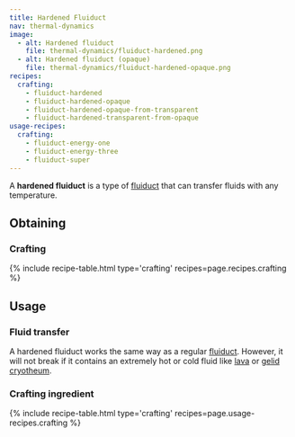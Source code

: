 ```yaml
---
title: Hardened Fluiduct
nav: thermal-dynamics
image:
  - alt: Hardened fluiduct
    file: thermal-dynamics/fluiduct-hardened.png
  - alt: Hardened fluiduct (opaque)
    file: thermal-dynamics/fluiduct-hardened-opaque.png
recipes:
  crafting:
    - fluiduct-hardened
    - fluiduct-hardened-opaque
    - fluiduct-hardened-opaque-from-transparent
    - fluiduct-hardened-transparent-from-opaque
usage-recipes:
  crafting:
    - fluiduct-energy-one
    - fluiduct-energy-three
    - fluiduct-super
---
```


A **hardened fluiduct** is a type of [fluiduct](/docs/fluiduct/) that can
transfer fluids with any temperature.


Obtaining
---------

### Crafting
{% include recipe-table.html type='crafting' recipes=page.recipes.crafting %}


Usage
-----

### Fluid transfer
A hardened fluiduct works the same way as a regular [fluiduct](/docs/fluiduct/).
However, it will not break if it contains an extremely hot or cold fluid like
[lava](https://minecraft.gamepedia.com/Lava) or [gelid
cryotheum](/docs/gelid-cryotheum/).

### Crafting ingredient
{% include recipe-table.html type='crafting' recipes=page.usage-recipes.crafting %}
